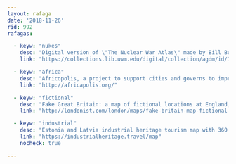 ```yaml
---
layout: rafaga
date: '2018-11-26'
rid: 992
rafagas:

  - keyw: "nukes"
    desc: "Digital version of \"The Nuclear War Atlas\" made by Bill Bunge to promote peace during a hopeless time that wanted a brighter future for next generations"
    link: "https://collections.lib.uwm.edu/digital/collection/agdm/id/15370"

  - keyw: "africa"
    desc: "Africopolis, a project to support cities and governs to improve urban planning and management to make African cities more inclusive, productive, and sustainable"
    link: "http://africapolis.org/"

  - keyw: "fictional"
    desc: "Fake Great Britain: a map of fictional locations at England, Scotland, and Whales populated with place names from films, tv shows, literature, and other sources"
    link: "http://londonist.com/london/maps/fake-britain-map-fictional-locations-england-scotland-wales"

  - keyw: "industrial"
    desc: "Estonia and Latvia industrial heritage tourism map with 360 views of factories, lighthouses, water towers, mills, and railways"
    link: "https://industrialheritage.travel/map"
    nocheck: true

---
```

